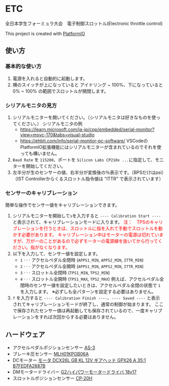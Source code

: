 # ETC
全日本学生フォーミュラ大会　電子制御スロットル(Electronic throttle control)

This project is created with [PlatformIO](https://platformio.org/)


## 使い方
### 基本的な使い方
1. 電源を入れると自動的に起動します。
1. 横のスイッチが上になっていると アイドリング ~ 100%、下になっていると 0% ~ 100% の範囲でスロットルが開閉します。

### シリアルモニタの見方
1. シリアルモニターを開いてください。（シリアルモニタは好きなものを使ってください。）
    シリアルモニタの例
    * https://learn.microsoft.com/ja-jp/cpp/embedded/serial-monitor?view=msvc-170&tabs=visual-studio
    * https://ehbtj.com/info/serial-monitor-pc-software/
    VSCodeのPlatformIO拡張機能にはシリアルモニターが含まれているのでそれを使っても構いません。
1. `Baud Rate` を `115200`、ポートを `Silicon Labs CP210x ...`に指定して、モニターを開始してください。 
1. 左半分が生のセンサーの値、右半分が変換後の％表示です。（BPSだけはpsi）（IST Controllerからくるスロットル指令値は "ITTR" で表示されています）

### センサーのキャリブレーション
簡単な操作でセンサー値をキャリブレーションできます。
1. シリアルモニターを開始して`s`を入力すると `---- Calibration Start ----` と表示されて、キャリブレーションモードに入ります。
    <span style="color: red; ">注：　TPSのキャリブレーションを行うときは、スロットルに指を入れて手動でスロットルを動かす必要があります。
    キャリブレーション中はモーターの電源は切れていますが、万が一のことがあるので必ずモーターの電源線を抜いてから行ってください。指がなくなります。
    </span>
1. 以下を入力して、センサー値を設定します。
    * `1` $\cdot\cdot\cdot$ アクセルペダル全閉時 (`APPS1_MIN`, `APPS2_MIN`, `ITTR_MIN`)
    * `2` $\cdot\cdot\cdot$ アクセルペダル全開時 (`APPS1_MIN`, `APPS2_MIN`, `ITTR_MIN`)
    * `3` $\cdot\cdot\cdot$ スロットル全閉時 (`TPS1_MIN`, `TPS2_MIN`)
    * `4` $\cdot\cdot\cdot$ スロットル全開時 (`TPS1_MAX`, `TPS2_MAX`)
    例えば、アクセルペダル全閉時のセンサー値を設定したいときは、アクセルペダル全閉の状態で `1` を入力します。
    ※必ずしも全パターンを設定する必要はありません。
1. `f` を入力すると `---- Calibration Finish ----`、`---- Saved ----` と表示されてキャリブレーションモードが終了し、通常の制御が始まります。
    ここで保存されたセンサー値は再起動しても保存されているので、一度キャリブレーションをすれば次回からする必要はありません。


## ハードウェア
- アクセルペダルポジションセンサー [AS-3](https://www.ipros.jp/product/detail/2000527534/)
- ブレーキ圧センサー [MLH01KPGB06A](https://sps.honeywell.com/jp/ja/products/advanced-sensing-technologies/industrial-sensing/industrial-sensors/industrial-pressure-sensors/mlh-series)
- DCモーター [モータ DCX26L GB KL 12V ギアヘッド GPX26 A 35:1 B7FEDFA2887B](https://www.maxongroup.co.jp/maxon/view/configurator?from=%2Fmaxon%2Fview%2Fcontent%2Fcart&configId=B7FEDFA2887B)
- DMモータードライバー [G2ハイパワーモータードライバ 18v17](https://www.pololu.com/product/2991)
- スロットルポジションセンサー [CP-20H](https://www.midori.co.jp/products/potentiometer/angle_sensor/orange_pot/cp-20h)


